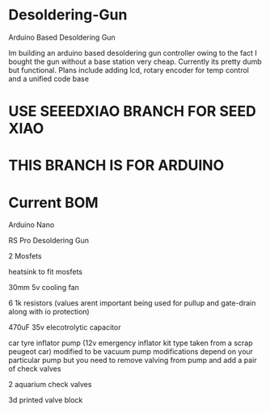 # Desoldering-Gun
Arduino Based Desoldering Gun   

Im building an arduino based desoldering gun controller owing to the fact I bought the gun without a base station very cheap. 
Currently its pretty dumb but functional. 
Plans include adding lcd, rotary encoder for temp control and a unified code base
# USE SEEEDXIAO BRANCH FOR SEED XIAO 
# THIS BRANCH IS FOR ARDUINO

# Current BOM

Arduino Nano

RS Pro Desoldering Gun

2 Mosfets

heatsink to fit mosfets

30mm 5v cooling fan

6 1k resistors (values arent important being used for pullup and gate-drain along with io protection)

470uF 35v elecotrolytic capacitor

car tyre inflator pump (12v emergency inflator kit type taken from a scrap peugeot car) modified to be vacuum pump modifications depend on your particular pump but you need to remove valving from pump and add a pair of check valves

2 aquarium check valves

3d printed valve block

